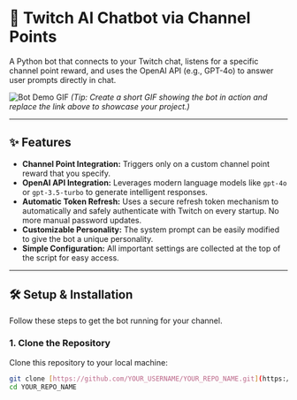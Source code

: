 # 🤖 Twitch AI Chatbot via Channel Points

A Python bot that connects to your Twitch chat, listens for a specific channel point reward, and uses the OpenAI API (e.g., GPT-4o) to answer user prompts directly in chat.

![Bot Demo GIF](https://user-images.githubusercontent.com/12345/your-demo-image-link.gif)
*(Tip: Create a short GIF showing the bot in action and replace the link above to showcase your project.)*

---

## ✨ Features

* **Channel Point Integration:** Triggers only on a custom channel point reward that you specify.
* **OpenAI API Integration:** Leverages modern language models like `gpt-4o` or `gpt-3.5-turbo` to generate intelligent responses.
* **Automatic Token Refresh:** Uses a secure refresh token mechanism to automatically and safely authenticate with Twitch on every startup. No more manual password updates.
* **Customizable Personality:** The system prompt can be easily modified to give the bot a unique personality.
* **Simple Configuration:** All important settings are collected at the top of the script for easy access.

---

## 🛠️ Setup & Installation

Follow these steps to get the bot running for your channel.

### 1. Clone the Repository

Clone this repository to your local machine:
```bash
git clone [https://github.com/YOUR_USERNAME/YOUR_REPO_NAME.git](https://github.com/YOUR_USERNAME/YOUR_REPO_NAME.git)
cd YOUR_REPO_NAME
